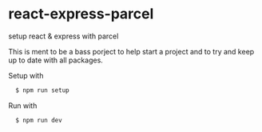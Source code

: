 # react-express-parcel
setup react &amp; express with parcel

This is ment to be a bass porject to help start a project and to try and keep up to date with all packages.

Setup with
```bash
  $ npm run setup
```

Run with
```bash
  $ npm run dev
```
